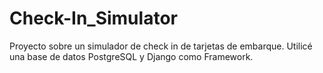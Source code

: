 # Check-In_Simulator
Proyecto sobre un simulador de check in de tarjetas de embarque. Utilicé una base de datos PostgreSQL y Django como Framework.
